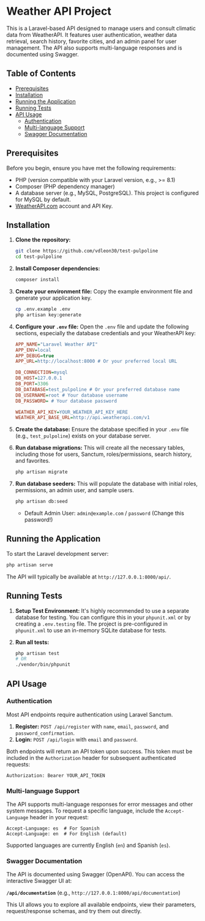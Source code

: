 
# Weather API Project

This is a Laravel-based API designed to manage users and consult climatic data from WeatherAPI. It features user authentication, weather data retrieval, search history, favorite cities, and an admin panel for user management. The API also supports multi-language responses and is documented using Swagger.

## Table of Contents

- [Prerequisites](#prerequisites)
- [Installation](#installation)
- [Running the Application](#running-the-application)
- [Running Tests](#running-tests)
- [API Usage](#api-usage)
  - [Authentication](#authentication)
  - [Multi-language Support](#multi-language-support)
  - [Swagger Documentation](#swagger-documentation)


## Prerequisites

Before you begin, ensure you have met the following requirements:

*   PHP (version compatible with your Laravel version, e.g., >= 8.1)
*   Composer (PHP dependency manager)
*   A database server (e.g., MySQL, PostgreSQL). This project is configured for MySQL by default.
*   [WeatherAPI.com](https://www.weatherapi.com/) account and API Key.

## Installation

1.  **Clone the repository:**
    ```bash
    git clone https://github.com/vdleon30/test-pulpoline
    cd test-pulpoline
    ```

2.  **Install Composer dependencies:**
    ```bash
    composer install
    ```

3.  **Create your environment file:**
    Copy the example environment file and generate your application key.
    ```bash
    cp .env.example .env
    php artisan key:generate
    ```

4.  **Configure your `.env` file:**
    Open the `.env` file and update the following sections, especially the database credentials and your WeatherAPI key:
    ```ini
    APP_NAME="Laravel Weather API"
    APP_ENV=local
    APP_DEBUG=true
    APP_URL=http://localhost:8000 # Or your preferred local URL

    DB_CONNECTION=mysql
    DB_HOST=127.0.0.1
    DB_PORT=3306
    DB_DATABASE=test_pulpoline # Or your preferred database name
    DB_USERNAME=root # Your database username
    DB_PASSWORD= # Your database password

    WEATHER_API_KEY=YOUR_WEATHER_API_KEY_HERE
    WEATHER_API_BASE_URL=http://api.weatherapi.com/v1
    ```

5.  **Create the database:**
    Ensure the database specified in your `.env` file (e.g., `test_pulpoline`) exists on your database server.

6.  **Run database migrations:**
    This will create all the necessary tables, including those for users, Sanctum, roles/permissions, search history, and favorites.
    ```bash
    php artisan migrate
    ```

7.  **Run database seeders:**
    This will populate the database with initial roles, permissions, an admin user, and sample users.
    ```bash
    php artisan db:seed
    ```
    *   Default Admin User: `admin@example.com` / `password` (Change this password!)

## Running the Application

To start the Laravel development server:

```bash
php artisan serve
```

The API will typically be available at `http://127.0.0.1:8000/api/`.

## Running Tests

1.  **Setup Test Environment:**
    It's highly recommended to use a separate database for testing. You can configure this in your `phpunit.xml` or by creating a `.env.testing` file. The project is pre-configured in `phpunit.xml` to use an in-memory SQLite database for tests.

2.  **Run all tests:**
    ```bash
    php artisan test
    # OR
    ./vendor/bin/phpunit
    ```

## API Usage

### Authentication

Most API endpoints require authentication using Laravel Sanctum.

1.  **Register:** `POST /api/register` with `name`, `email`, `password`, and `password_confirmation`.
2.  **Login:** `POST /api/login` with `email` and `password`.

Both endpoints will return an API token upon success. This token must be included in the `Authorization` header for subsequent authenticated requests:

```
Authorization: Bearer YOUR_API_TOKEN
```

### Multi-language Support

The API supports multi-language responses for error messages and other system messages. To request a specific language, include the `Accept-Language` header in your request:

```
Accept-Language: es  # For Spanish
Accept-Language: en  # For English (default)
```
Supported languages are currently English (`en`) and Spanish (`es`).

### Swagger Documentation

The API is documented using Swagger (OpenAPI). You can access the interactive Swagger UI at:

**`/api/documentation`** (e.g., `http://127.0.0.1:8000/api/documentation`)

This UI allows you to explore all available endpoints, view their parameters, request/response schemas, and try them out directly.

